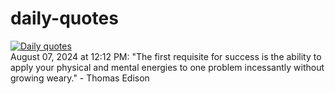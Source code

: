 # daily-quotes
[![Daily quotes](https://github.com/ceepu8/daily-quotes/actions/workflows/daily-quote.yml/badge.svg)](https://github.com/ceepu8/daily-quotes/actions/workflows/daily-quote.yml)<br/>
August 07, 2024 at 12:12 PM: "The first requisite for success is the ability to apply your physical and mental energies to one problem incessantly without growing weary." - Thomas Edison
